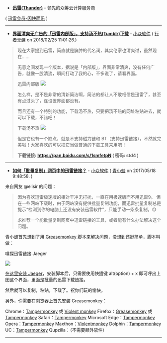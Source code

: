 - **[迅雷(Thunder)](http://www.xunlei.com/)** - 领先的众筹云计算服务商

( [迅雷会员-因快而乐](https://vip.xunlei.com/) )

------------------------------------------------------------------------------


- **[界面清爽无广告的「迅雷内部版」，支持汤不热(Tumblr)下载](https://www.appinn.com/xunlei-minnnnni/)** - [小众软件](https://www.appinn.com/) ( [行者无疆](https://www.appinn.com/author/zhymster/) on 2018/02/25 11:01:26.)

> 现在大家提到迅雷，简直就是臃肿的代名词，其实伦家也清爽过，虽然现在……
> 
> 无意之间发现一个版本，据说是「内部版」，界面非常清爽，没有任何广告，就像一股清流，瞬间打动了我的心，不多说了，请看界面。
> 
> 迅雷内部版
> <img src="https://img3.appinn.com/images/201802/snipaste_20180224_174830.png?raw=true"/>
>  
> 怎么样，是不是非常的清新简洁啊，简洁的都让人不敢相信是迅雷了，甚至有点过头了，连设置界面都没有。
> 
> 而且还有一个特别的功能，下载汤不热，只要把汤不热的网址粘贴进去，就可以下载，不错吧！
> 
> 下载汤不热
> <img src="https://img3.appinn.com/images/201802/snipaste_20180224_180435.png?raw=true"/>
> 
> 但是它也有一个缺点，就是不支持磁力链和 BT（支持迅雷链接），不然就完美啦！大家喜欢的可以把它当做普通的下载工具来用吧！
> 
>  **下载链接: https://pan.baidu.com/s/1smfetpN ( 密码: std4 )**

-------------------------------------------------------------------------

- **[如何「批量复制」网页中的迅雷链接？](https://www.appinn.com/jaeger-export-thunder-url/)** - [小众软件](https://www.appinn.com/) 
( [青小蛙](https://www.appinn.com/author/qingwa/) on 2017/05/18 9:48:58. )

来自网友 @elisir 的问题：

> 因为喜欢迅雷极速版的相对干净无打扰，一直在用极速版而不用迅雷9。
> 但在一些网站下载时，由于网站没有提供批量复制功能，而迅雷批量复制总是提示“检测到你的电脑上还没有安装迅雷软件”，只能手动一条条复制。😓
> 
> 求推荐一个能批量复制网页中迅雷链接的工具，或者能有什么办法解决这个问题。

青小蛙首先想到了用 [Greasemonkey](http://www.appinn.com/tag/greasemonkey/) 脚本来解决问题，没想到还挺简单，脚本叫做：

嗅探迅雷链接 Jaeger

<img src="https://img3.appinn.com/images/201705/2016-09-22_23-15.png?raw=true"/>

[在这里安装 Jaeger](https://greasyfork.org/nb/scripts/23421-%E5%97%85%E6%8E%A2%E8%BF%85%E9%9B%B7%E9%93%BE%E6%8E%A5-jaeger)，安装脚本后，只需要使用快捷键 alt(option) + x 即可呼出上图这个界面，里面是批量的迅雷下载链接。

然后就可以复制，粘贴，下载了。祝你们玩的愉快。

另外，你需要在浏览器上首先安装 Greasemonkey：

Chrome：[Tampermonkey](https://chrome.google.com/webstore/detail/tampermonkey/dhdgffkkebhmkfjojejmpbldmpobfkfo) 或 [Violent monkey](https://chrome.google.com/webstore/detail/violent-monkey/jinjaccalgkegednnccohejagnlnfdag)
Firefox：[Greasemonkey](https://addons.mozilla.org/firefox/addon/greasemonkey/) 或 [Tampermonkey](https://addons.mozilla.org/firefox/addon/tampermonkey/)
Safari：[Tampermonkey](http://tampermonkey.net/?browser=safari)
Microsoft Edge：[Tampermonkey](https://www.microsoft.com/store/p/tampermonkey/9nblggh5162s)
Opera：[Tampermonkey](https://addons.opera.com/extensions/details/tampermonkey-beta/)
Maxthon：[Violentmonkey](http://extension.maxthon.com/detail/index.php?view_id=1680)
Dolphin：[Tampermonkey](https://play.google.com/store/apps/details?id=net.tampermonkey.dolphin)
UC：[Tampermonkey](https://play.google.com/store/apps/details?id=net.tampermonkey.uc)
Qupzilla：（不需要额外软件）

-------------------------------------------------------------------------
